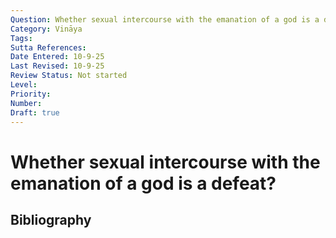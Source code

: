 ```yaml
---
Question: Whether sexual intercourse with the emanation of a god is a defeat?
Category: Vināya
Tags: 
Sutta References: 
Date Entered: 10-9-25
Last Revised: 10-9-25
Review Status: Not started
Level: 
Priority: 
Number: 
Draft: true
---
```


# Whether sexual intercourse with the emanation of a god is a defeat?

## Bibliography

<!-- 

Notes:



-->